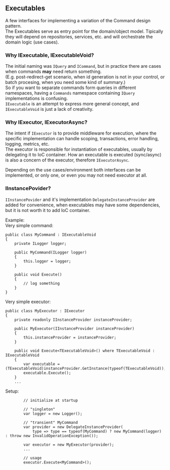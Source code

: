## Executables

A few interfaces for implementing a variation of the Command design pattern.  
The Executables serve as entry point for the domain/object model. Tipically they will depend on repositories, services, etc. and will orchestrate the domain logic (use cases).    

### Why IExecutable, IExecutableVoid?  

The initial naming was `IQuery` and `ICommand`, but in practice there are cases when commands **may** need return something.  
(E.g. post-redirect-get scenario, when id generation is not in your control, or batch procesing, when you need some kind of summary.)  
So if you want to separate commands form queries in different namespaces, having a `Commands` namespace containing `IQuery` implementations is confusing.  
`IExecutable` is an attempt to express more general concept, and `IExecutableVoid` is just a lack of creativity.  

### Why IExecutor, IExecutorAsync?  

The intent if `IExecutor` is to provide middleware for execution, where the specific implementation can handle  scoping, transactions, error handling, logging, metrics, etc.  
The executor is responsible for instantiation of executables, usually by delegating it to IoC container. 
How an executable is executed (sync/async) is also a concern of the executor, therefore `IExecutorAsync`.  
   
Depending on the use cases/environment both interfaces can be implemented, or only one, or even you may not need executor at all.  

### IInstancePovider?  

`IInstancePovider` and it's implementation `DelegateInstanceProvider` are added for convenience, when executables may have some dependencies, but it is not worth it to add IoC container.  

Example:  
Very simple command:

    public class MyCommand : IExecutableVoid
    {
        private ILogger logger;

        public MyCommand(ILogger logger)
        {
            this.logger = logger;
        }

        public void Execute()
        {
            // log something
        }
    }  

Very simple executor:

    public class MyExecutor : IExecutor
    {
        private readonly IInstanceProvider instanceProvider;

        public MyExecutor(IInstanceProvider instanceProvider)
        {
            this.instanceProvider = instanceProvider;
        }

        public void Execute<TExecutableVoid>() where TExecutableVoid : IExecutableVoid
        {
            var executable = (TExecutableVoid)instanceProvider.GetInstance(typeof(TExecutableVoid));
            executable.Execute();
        }
		...
       
 
Setup:  

			// initialize at startup

			// "singleton"
            var logger = new Logger();

			// "transient" MyCommand
            var provider = new DelegateInstanceProvider(
                type => type == typeof(MyCommand) ? new MyCommand(logger) : throw new InvalidOperationException());
		
            var executor = new MyExecutor(provider);
            ...

            // usage
            executor.Execute<MyCommand>();



